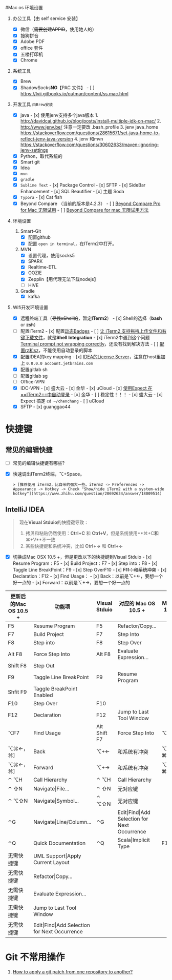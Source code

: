 #Mac os 环境设置

1. 办公工具【由 self service 安装】

   - [x] 微信（~~需要创建APPID~~，使用她人的）
   - [x] 搜狗拼音
   - [x] Adobe PDF
   - [x] office 套件
   - [x] 五楼打印机
   - [x] Chrome
2. 系统工具
   - [x] Brew
   - [x] ShadowSocks**NG**【PAC 文件】
         - [ ] https://lvii.gitbooks.io/outman/content/ss.mac.html
3. 开发工具 `由Brew安装`
   - [x] java
         - [x] 使用jenv支持多个java版本
               1. http://davidcai.github.io/blog/posts/install-multiple-jdk-on-mac/
               2. http://www.jenv.be/  注意一定要改 .bash_profile
               3. jenv java_home https://stackoverflow.com/questions/28615671/set-java-home-to-reflect-jenv-java-version
               4. jenv 和mvn https://stackoverflow.com/questions/30602633/maven-ignoring-jenv-settings
   - [x] Python，取代系统的
   - [x] Smart git
   - [x] Idea
   - [x] `mvn`
   - [x] `gradle`
   - [x] `Sublime Text`
         - [x] Package Control
         - [x] SFTP
         - [x] SideBar Enhancement
         - [x] SQL Beautifier
         - [x] 主题 Soda
   - [x] `Typora`
         - [x] Cat fish
   - [x] Beyond Compare （当前的版本是4.2.3）
         - [ ] [Beyond Compare Pro for Mac 无限试用](http://log.yanwen.org/beyond-compare-pro-for-mac-4.0.2-po-jie-wu-xian-shi-yong)
         - [ ] [Beyond Compare for mac 无限试用方法](http://www.qiangblog.com/post/mac/beyond-compare-for-mac-wu-xian-shi-yong-fang-fa)
4. 环境设置
   1. Smart-Git
      - [x] 配置github
      - [x] 配置 `open in terminal`，在ITerm2中打开。
   2. MVN
      - [x] 设置代理，使用socks5
      - [x] SPARK
      - [x] Realtime-ETL
      - [x] OOZIE
      - [x] Zepplin【用代理无法下载nodejs】
      - [ ] HIVE
   3. Gradle
      - [x] kafka
5. Wifi开发环境设置
   - [x] 远程终端工具（~~寻找xShell的~~，暂定**ITerm2**）
         - [x] Shell的选择（**bash** or ~~zsh~~）
   - [ ] 配置iTerm2
         - [x] 配置[动态Badges](https://www.iterm2.com/documentation-badges.html)
         - [ ] [让 iTerm2 支持拖拽上传文件和右键下载文件](http://jk2k.com/2016/03/iTerm2-enable-shell-integration-to-support-file-uploads-and-downloads/)，就是**Shell Integration**
         - [x] iTerm2中遇到这个问题 [Terminal prompt not wrapping correctly](https://unix.stackexchange.com/questions/105958/terminal-prompt-not-wrapping-correctly)，还没有找到解决方法
         - [ ] [配置rz和sz](https://molunerfinn.com/iTerm2-lrzsz/#%E9%80%9A%E8%BF%87brew%E5%AE%89%E8%A3%85lrzsz)，不能使用自动登录的脚本
   - [x] 配置IDEA的key mapping
         - [x] [IDEA的License Server](http://blog.lanyus.com/archives/314.html)，注意在host里加上 `0.0.0.0 account.jetbrains.com`
   - [x] 配置gitlab sh
   - [ ] 配置gitlab sg 
   - [ ] Office-VPN
   - [x] IDC-VPN
         - [x] 盛大云
         - [x] 金华
         - [x] uCloud
         - [x] [使用Expect 在==ITerm2==中自动登录](http://devzhao.com/2017/02/16/mac%E4%B8%8Aexpect%E8%87%AA%E5%8A%A8%E7%99%BB%E5%BD%95%E6%96%B9%E6%A1%88/)
               - [x] 金华
                     - [ ] 稳定性！！！
               - [x] 盛大云
                     - [x] Expect  搞定 `cd ~/chenchang`
               - [ ] uCloud
   - [x] SFTP
         - [x] guanggao44

# 快捷键

## 常见的编辑快捷

- [ ] 常见的编辑快捷键有哪些?

- [x] 快速调出ITerm2终端，⌥+Space。

      > [推荐使用 iTerm2，比自带的强大一些。iTerm2 -> Preferences -> Appearance -> Hotkey -> Check "Show/hide iTerm2 with a system-wide hotkey"](https://www.zhihu.com/question/20692634/answer/18009514)

## IntelliJ IDEA

>  现在**Visual Stduio**的快捷键导致：
>
> 1. 拷贝和粘贴仍然使用：**Ctrl+C** 和 **Ctrl+V**，但是系统使用**⌘+C**和**⌘+V**不一致
> 2. 某些快捷键和系统冲突，比如 **Ctrl+→** 和 **Ctrl+←**
- [x] 切换成Mac OSX 10.5 +，但是更改以下的快捷键到Visual Stduio
      - [x] Resume Program：F5
      - [x] Build Project：F7
      - [x] Step into：F8
      - [x] Taggle Line BreakPoint：F9
      - [x] Step OverF10
      - [x] ~~F11：和系统冲突~~
      - [x] Declaration：F12
      - [x] Find Usage：
      - [x] Back：以前是⌥+←，要想一个好一点的
      - [x] Forward：以前是⌥+→，要想一个好一点的

| 更新后的Mac  OS 10.5 + | 功能项                                      | Visual Stduio | 对应的 Mac OS 10.5  +                       | Mac OS 10.5 + |
| ------------------ | ---------------------------------------- | ------------- | ---------------------------------------- | ------------- |
| F5                 | Resume Program                           | F5            | Refactor/Copy…                           |               |
| F7                 | Build  Project                           | F7            | Step Into                                |               |
| F8                 | Step into                                | F8            | Step Over                                |               |
| Alt F8             | Force Step Into                          | Alt F8        | Evaluate Expression…                     |               |
| Shift F8           | Step Out                                 |               |                                          |               |
| F9                 | Taggle Line  BreakPoint                  | F9            | Resume Program                           |               |
| Shfit F9           | Taggle BreakPoint  Enabled               |               |                                          |               |
| F10                | Step Over                                | F10           |                                          |               |
| F12                | Declaration                              | F12           | Jump to Last Tool  Window                |               |
| ⌥F7                | Find Usage                               | Alt Shift F7  | Force Step Into                          | ⌥F7           |
| ⌥⌘←，⌘]             | Back                                     | ⌥+←           | 和系统有冲突                                   | ⌥⌘←，⌘]        |
| ⌥⌘←，⌘]             | Forward                                  | ⌥+→           | 和系统有冲突                                   | ⌥⌘←，⌘]        |
| ⌃ ⌥H               | Call Hierarchy                           | ⌃ ⌥H          | Call Hierarchy                           |               |
| ⌃ ⇧N               | Navigate\|File...                        | ⌃ ⇧N          | 无对应键                                     |               |
| ⌃ ⌥⇧N              | Navigate\|Symbol...                      | ⌃ ⌥⇧N         | 无对应键                                     |               |
| ⌃G                 | Navigate\|Line/Column...                 | ⌃G            | Edit\|Find\|Add Selection for Next Occurrence |               |
| ⌃Q                 | Quick Documentation                      | ⌃Q            | Scala\|Implicit Type                     | F1            |
| 无需快捷键              | UML Support\|Apply  Current Layout       |               |                                          |               |
| 无需快捷键              | Refactor\|Copy…                          |               |                                          |               |
| 无需快捷键              | Evaluate Expression…                     |               |                                          |               |
| 无需快捷键              | Jump to Last Tool  Window                |               |                                          |               |
| 无需快捷键              | Edit\|Find\|Add Selection for Next Occurrence |               |                                          |               |

# Git 不常用操作

1. [How to apply a git patch from one repository to another?](https://stackoverflow.com/questions/931882/how-to-apply-a-git-patch-from-one-repository-to-another)